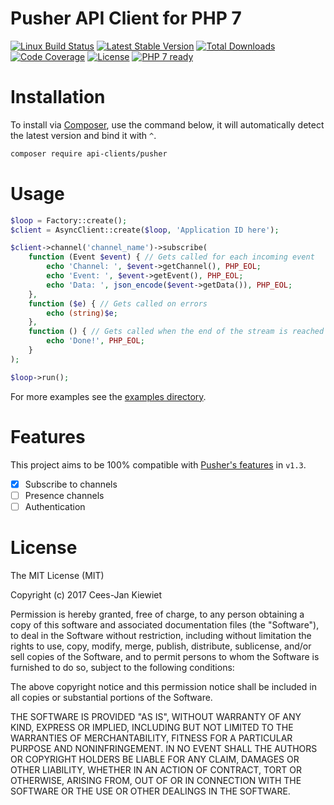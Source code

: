 # Pusher API Client for PHP 7

[![Linux Build Status](https://travis-ci.org/php-api-clients/pusher.svg?branch=master)](https://travis-ci.org/php-api-clients/pusher)
[![Latest Stable Version](https://poser.pugx.org/api-clients/pusher/v/stable.png)](https://packagist.org/packages/api-clients/pusher)
[![Total Downloads](https://poser.pugx.org/api-clients/pusher/downloads.png)](https://packagist.org/packages/api-clients/pusher)
[![Code Coverage](https://scrutinizer-ci.com/g/php-api-clients/pusher/badges/coverage.png?b=master)](https://scrutinizer-ci.com/g/php-api-clients/pusher/?branch=master)
[![License](https://poser.pugx.org/api-clients/pusher/license.png)](https://packagist.org/packages/api-clients/pusher)
[![PHP 7 ready](http://php7ready.timesplinter.ch/php-api-clients/pusher/badge.svg)](https://appveyor-ci.org/php-api-clients/pusher)

# Installation

To install via [Composer](http://getcomposer.org/), use the command below, it will automatically detect the latest version and bind it with `^`.

```bash
composer require api-clients/pusher 
```

# Usage

```php
$loop = Factory::create();
$client = AsyncClient::create($loop, 'Application ID here');

$client->channel('channel_name')->subscribe(
    function (Event $event) { // Gets called for each incoming event
        echo 'Channel: ', $event->getChannel(), PHP_EOL;
        echo 'Event: ', $event->getEvent(), PHP_EOL;
        echo 'Data: ', json_encode($event->getData()), PHP_EOL;
    },
    function ($e) { // Gets called on errors
        echo (string)$e;
    },
    function () { // Gets called when the end of the stream is reached
        echo 'Done!', PHP_EOL;
    }
);

$loop->run();
```

For more examples see the [examples directory](examples).

# Features

This project aims to be 100% compatible with [Pusher's features](https://pusher.com/features) in `v1.3`.

- [X] Subscribe to channels
- [ ] Presence channels
- [ ] Authentication

# License

The MIT License (MIT)

Copyright (c) 2017 Cees-Jan Kiewiet

Permission is hereby granted, free of charge, to any person obtaining a copy
of this software and associated documentation files (the "Software"), to deal
in the Software without restriction, including without limitation the rights
to use, copy, modify, merge, publish, distribute, sublicense, and/or sell
copies of the Software, and to permit persons to whom the Software is
furnished to do so, subject to the following conditions:

The above copyright notice and this permission notice shall be included in all
copies or substantial portions of the Software.

THE SOFTWARE IS PROVIDED "AS IS", WITHOUT WARRANTY OF ANY KIND, EXPRESS OR
IMPLIED, INCLUDING BUT NOT LIMITED TO THE WARRANTIES OF MERCHANTABILITY,
FITNESS FOR A PARTICULAR PURPOSE AND NONINFRINGEMENT. IN NO EVENT SHALL THE
AUTHORS OR COPYRIGHT HOLDERS BE LIABLE FOR ANY CLAIM, DAMAGES OR OTHER
LIABILITY, WHETHER IN AN ACTION OF CONTRACT, TORT OR OTHERWISE, ARISING FROM,
OUT OF OR IN CONNECTION WITH THE SOFTWARE OR THE USE OR OTHER DEALINGS IN THE
SOFTWARE.
